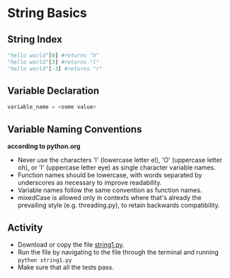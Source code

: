# String Basics

## String Index
```python
"hello world"[0] #returns "h"
"hello world"[3] #returns "l"
"hello world"[-3] #returns "r"
```

## Variable Declaration
```python
variable_name = <some value>
```

## Variable Naming Conventions
**according to python.org**

- Never use the characters 'l' (lowercase letter el), 'O' (uppercase letter oh), or 'I' (uppercase letter eye) as single character variable names.
- Function names should be lowercase, with words separated by underscores as necessary to improve readability.
- Variable names follow the same convention as function names.
- mixedCase is allowed only in contexts where that's already the prevailing style (e.g. threading.py), to retain backwards compatibility.

## Activity
- Download or copy the file [string1.py](string1.py).
- Run the file by navigating to the file through the terminal and running `python string1.py`
- Make sure that all the tests pass.

